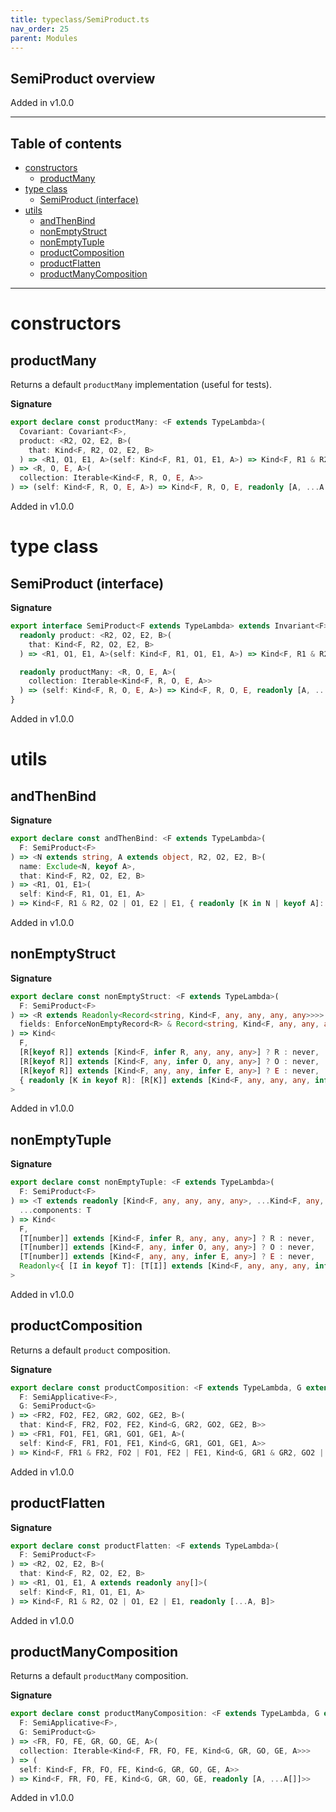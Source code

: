 ```yaml
---
title: typeclass/SemiProduct.ts
nav_order: 25
parent: Modules
---
```


## SemiProduct overview

Added in v1.0.0

---

<h2 class="text-delta">Table of contents</h2>

- [constructors](#constructors)
  - [productMany](#productmany)
- [type class](#type-class)
  - [SemiProduct (interface)](#semiproduct-interface)
- [utils](#utils)
  - [andThenBind](#andthenbind)
  - [nonEmptyStruct](#nonemptystruct)
  - [nonEmptyTuple](#nonemptytuple)
  - [productComposition](#productcomposition)
  - [productFlatten](#productflatten)
  - [productManyComposition](#productmanycomposition)

---

# constructors

## productMany

Returns a default `productMany` implementation (useful for tests).

**Signature**

```ts
export declare const productMany: <F extends TypeLambda>(
  Covariant: Covariant<F>,
  product: <R2, O2, E2, B>(
    that: Kind<F, R2, O2, E2, B>
  ) => <R1, O1, E1, A>(self: Kind<F, R1, O1, E1, A>) => Kind<F, R1 & R2, O2 | O1, E2 | E1, readonly [A, B]>
) => <R, O, E, A>(
  collection: Iterable<Kind<F, R, O, E, A>>
) => (self: Kind<F, R, O, E, A>) => Kind<F, R, O, E, readonly [A, ...A[]]>
```

Added in v1.0.0

# type class

## SemiProduct (interface)

**Signature**

```ts
export interface SemiProduct<F extends TypeLambda> extends Invariant<F> {
  readonly product: <R2, O2, E2, B>(
    that: Kind<F, R2, O2, E2, B>
  ) => <R1, O1, E1, A>(self: Kind<F, R1, O1, E1, A>) => Kind<F, R1 & R2, O1 | O2, E1 | E2, readonly [A, B]>

  readonly productMany: <R, O, E, A>(
    collection: Iterable<Kind<F, R, O, E, A>>
  ) => (self: Kind<F, R, O, E, A>) => Kind<F, R, O, E, readonly [A, ...Array<A>]>
}
```

Added in v1.0.0

# utils

## andThenBind

**Signature**

```ts
export declare const andThenBind: <F extends TypeLambda>(
  F: SemiProduct<F>
) => <N extends string, A extends object, R2, O2, E2, B>(
  name: Exclude<N, keyof A>,
  that: Kind<F, R2, O2, E2, B>
) => <R1, O1, E1>(
  self: Kind<F, R1, O1, E1, A>
) => Kind<F, R1 & R2, O2 | O1, E2 | E1, { readonly [K in N | keyof A]: K extends keyof A ? A[K] : B }>
```

Added in v1.0.0

## nonEmptyStruct

**Signature**

```ts
export declare const nonEmptyStruct: <F extends TypeLambda>(
  F: SemiProduct<F>
) => <R extends Readonly<Record<string, Kind<F, any, any, any, any>>>>(
  fields: EnforceNonEmptyRecord<R> & Record<string, Kind<F, any, any, any, any>>
) => Kind<
  F,
  [R[keyof R]] extends [Kind<F, infer R, any, any, any>] ? R : never,
  [R[keyof R]] extends [Kind<F, any, infer O, any, any>] ? O : never,
  [R[keyof R]] extends [Kind<F, any, any, infer E, any>] ? E : never,
  { readonly [K in keyof R]: [R[K]] extends [Kind<F, any, any, any, infer A>] ? A : never }
>
```

Added in v1.0.0

## nonEmptyTuple

**Signature**

```ts
export declare const nonEmptyTuple: <F extends TypeLambda>(
  F: SemiProduct<F>
) => <T extends readonly [Kind<F, any, any, any, any>, ...Kind<F, any, any, any, any>[]]>(
  ...components: T
) => Kind<
  F,
  [T[number]] extends [Kind<F, infer R, any, any, any>] ? R : never,
  [T[number]] extends [Kind<F, any, infer O, any, any>] ? O : never,
  [T[number]] extends [Kind<F, any, any, infer E, any>] ? E : never,
  Readonly<{ [I in keyof T]: [T[I]] extends [Kind<F, any, any, any, infer A>] ? A : never }>
>
```

Added in v1.0.0

## productComposition

Returns a default `product` composition.

**Signature**

```ts
export declare const productComposition: <F extends TypeLambda, G extends TypeLambda>(
  F: SemiApplicative<F>,
  G: SemiProduct<G>
) => <FR2, FO2, FE2, GR2, GO2, GE2, B>(
  that: Kind<F, FR2, FO2, FE2, Kind<G, GR2, GO2, GE2, B>>
) => <FR1, FO1, FE1, GR1, GO1, GE1, A>(
  self: Kind<F, FR1, FO1, FE1, Kind<G, GR1, GO1, GE1, A>>
) => Kind<F, FR1 & FR2, FO2 | FO1, FE2 | FE1, Kind<G, GR1 & GR2, GO2 | GO1, GE2 | GE1, readonly [A, B]>>
```

Added in v1.0.0

## productFlatten

**Signature**

```ts
export declare const productFlatten: <F extends TypeLambda>(
  F: SemiProduct<F>
) => <R2, O2, E2, B>(
  that: Kind<F, R2, O2, E2, B>
) => <R1, O1, E1, A extends readonly any[]>(
  self: Kind<F, R1, O1, E1, A>
) => Kind<F, R1 & R2, O2 | O1, E2 | E1, readonly [...A, B]>
```

Added in v1.0.0

## productManyComposition

Returns a default `productMany` composition.

**Signature**

```ts
export declare const productManyComposition: <F extends TypeLambda, G extends TypeLambda>(
  F: SemiApplicative<F>,
  G: SemiProduct<G>
) => <FR, FO, FE, GR, GO, GE, A>(
  collection: Iterable<Kind<F, FR, FO, FE, Kind<G, GR, GO, GE, A>>>
) => (
  self: Kind<F, FR, FO, FE, Kind<G, GR, GO, GE, A>>
) => Kind<F, FR, FO, FE, Kind<G, GR, GO, GE, readonly [A, ...A[]]>>
```

Added in v1.0.0
